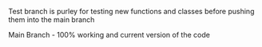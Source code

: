 Test branch is purley for testing new functions and classes before pushing them into the main branch

Main Branch - 100% working and current version of the code
